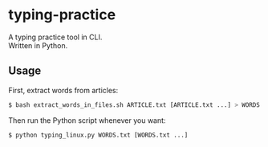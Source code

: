 # typing-practice

A typing practice tool in CLI.  
Written in Python.

## Usage

First, extract words from articles:

```sh
$ bash extract_words_in_files.sh ARTICLE.txt [ARTICLE.txt ...] > WORDS.txt
```

Then run the Python script whenever you want:

```sh
$ python typing_linux.py WORDS.txt [WORDS.txt ...]
```
